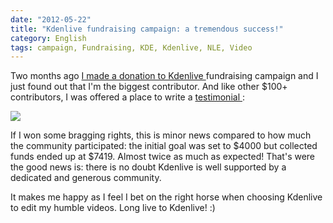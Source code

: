 ```yaml
---
date: "2012-05-22"
title: "Kdenlive fundraising campaign: a tremendous success!"
category: English
tags: campaign, Fundraising, KDE, Kdenlive, NLE, Video
---
```


Two months ago [I made a donation to Kdenlive
](https://kevin.deldycke.com/2012/03/200-dollars-kdenlive-contribution/)
fundraising campaign and I just found out that I'm the biggest contributor. And
like other $100+ contributors, I was offered a place to write a [testimonial
](https://kdenlive.org/fundraising-campaign-2012):

![](/uploads/2012/kdenlive-testimonial.png)

If I won some bragging rights, this is minor news compared to how much the
community participated: the initial goal was set to $4000 but collected funds
ended up at $7419. Almost twice as much as expected! That's were the good news
is: there is no doubt Kdenlive is well supported by a dedicated and generous
community.

It makes me happy as I feel I bet on the right horse when choosing Kdenlive to
edit my humble videos. Long live to Kdenlive! :)
